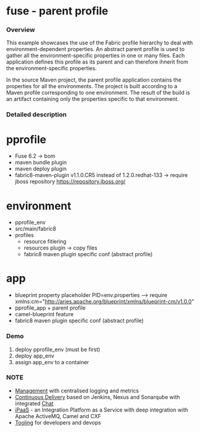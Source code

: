 # fuse - parent profile

### Overview
This example showcases the use of the Fabric profile hierarchy to deal with environment-dependent properties.
An abstract parent profile is used to gather all the environment-specific properties in one or many files.
Each application defines this profile as its parent and can therefore ihnerit from the environment-specific properties.

In the source Maven project, the parent profile application contains the properties for all the environments.
The project is built according to a Maven profile corresponding to one environment.
The result of the build is an artifact containing only the properties specific to that environment.

### Detailed description

# pprofile
 - Fuse 6.2 -> bom
 - maven bundle plugin
 - maven deploy plugin
 - fabric8-maven-plugin v1.1.0.CR5 instead of 1.2.0.redhat-133
   -> require jboss repository https://repository.jboss.org/

# environment
 - pprofile_env
 - src/main/fabric8
 - profiles
    - resource fitlering
    - resources plugin -> copy files
    - fabric8 maven plugin specific conf (abstract profile)

# app
 - blueprint property placeholder PID=env.properties
   --> require xmlns:cm="http://aries.apache.org/blueprint/xmlns/blueprint-cm/v1.0.0"
 - pprofile_app + parent profile
 - camel-blueprint feature
 - fabric8 maven plugin specific conf (abstract profile)

### Demo
1) deploy pprofile_env (must be first)
2) deploy app_env
3) assign app_env to a container

### NOTE
* [Management](http://fabric8.io/guide/management.html) with centralised logging and metrics
* [Continuous Delivery](http://fabric8.io/guide/cdelivery.html) based on Jenkins, Nexus and Sonarqube with integrated [Chat](http://fabric8.io/guide/chat.html)
* [iPaaS](http://fabric8.io/guide/ipaas.html) - an Integration Platform as a Service with deep integration with Apache ActiveMQ, Camel and CXF
* [Tooling](http://fabric8.io/guide/tools.html) for developers and devops

